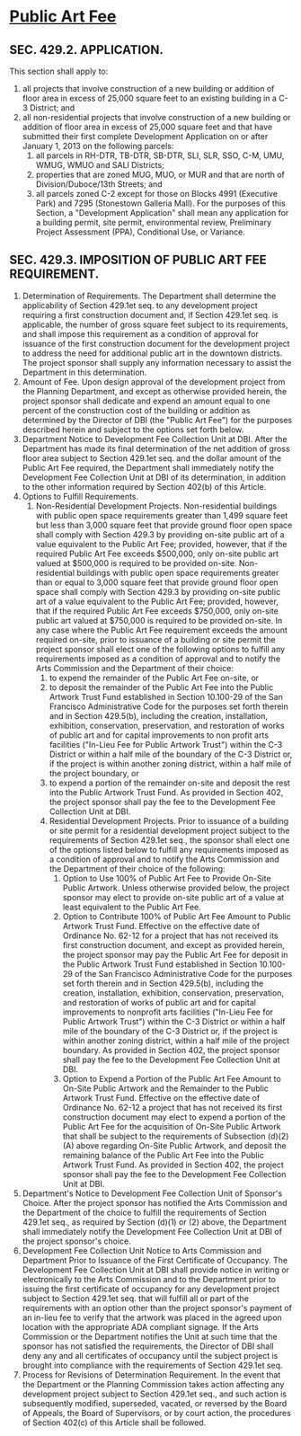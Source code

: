 # [Public Art Fee](http://library.amlegal.com/nxt/gateway.dll/California/planning/article4developmentimpactfeesandprojectr?f=templates$fn=default.htm$3.0$vid=amlegal:sanfrancisco_ca$anc=JD_429)

## SEC. 429.2.  APPLICATION.
This section shall apply to:
1. all projects that involve construction of a new building or addition of floor area in excess of 25,000 square feet to an existing building in a C-3 District; and
1. all non-residential projects that involve construction of a new building or addition of floor area in excess of 25,000 square feet and that have submitted their first complete Development Application on or after January 1, 2013 on the following parcels:
    1. all parcels in RH-DTR, TB-DTR, SB-DTR, SLI, SLR, SSO, C-M, UMU, WMUG, WMUO and SALI Districts;
    1. properties that are zoned MUG, MUO, or MUR and that are north of Division/Duboce/13th Streets; and
    1. all parcels zoned C-2 except for those on Blocks 4991 (Executive Park) and 7295 (Stonestown Galleria Mall).
    For the purposes of this Section, a "Development Application" shall mean any application for a building permit, site permit, environmental review, Preliminary Project Assessment (PPA), Conditional Use, or Variance.

## SEC. 429.3.  IMPOSITION OF PUBLIC ART FEE REQUIREMENT.
1. Determination of Requirements. The Department shall determine the applicability of Section 429.1et seq. to any development project requiring a first construction document and, if Section 429.1et seq. is applicable, the number of gross square feet subject to its requirements, and shall impose this requirement as a condition of approval for issuance of the first construction document for the development project to address the need for additional public art in the downtown districts. The project sponsor shall supply any information necessary to assist the Department in this determination.
1. Amount of Fee. Upon design approval of the development project from the Planning Department, and except as otherwise provided herein, the project sponsor shall dedicate and expend an amount equal to one percent of the construction cost of the building or addition as determined by the Director of DBI (the "Public Art Fee") for the purposes described herein and subject to the options set forth below.
1. Department Notice to Development Fee Collection Unit at DBI. After the Department has made its final determination of the net addition of gross floor area subject to Section 429.1et seq. and the dollar amount of the Public Art Fee required, the Department shall immediately notify the Development Fee Collection Unit at DBI of its determination, in addition to the other information required by Section 402(b) of this Article.
1. Options to Fulfill Requirements.
    1. Non-Residential Development Projects. Non-residential buildings with public open space requirements greater than 1,499 square feet but less than 3,000 square feet that provide ground floor open space shall comply with Section 429.3 by providing on-site public art of a value equivalent to the Public Art Fee; provided, however, that if the required Public Art Fee exceeds $500,000, only on-site public art valued at $500,000 is required to be provided on-site. Non-residential buildings with public open space requirements greater than or equal to 3,000 square feet that provide ground floor open space shall comply with Section 429.3 by providing on-site public art of a value equivalent to the Public Art Fee; provided, however, that if the required Public Art Fee exceeds $750,000, only on-site public art valued at $750,000 is required to be provided on-site. In any case where the Public Art Fee requirement exceeds the amount required on-site, prior to issuance of a building or site permit the project sponsor shall elect one of the following options to fulfill any requirements imposed as a condition of approval and to notify the Arts Commission and the Department of their choice:
        1. to expend the remainder of the Public Art Fee on-site, or
        1. to deposit the remainder of the Public Art Fee into the Public Artwork Trust Fund established in Section 10.100-29 of the San Francisco Administrative Code for the purposes set forth therein and in Section 429.5(b), including the creation, installation, exhibition, conservation, preservation, and restoration of works of public art and for capital improvements to non profit arts facilities ("In-Lieu Fee for Public Artwork Trust") within the C-3 District or within a half mile of the boundary of the C-3 District or, if the project is within another zoning district, within a half mile of the project boundary, or
        1. to expend a portion of the remainder on-site and deposit the rest into the Public Artwork Trust Fund.
        As provided in Section 402, the project sponsor shall pay the fee to the Development Fee Collection Unit at DBI.
        1. Residential Development Projects. Prior to issuance of a building or site permit for a residential development project subject to the requirements of Section 429.1et seq., the sponsor shall elect one of the options listed below to fulfill any requirements imposed as a condition of approval and to notify the Arts Commission and the Department of their choice of the following:
            1. Option to Use 100% of Public Art Fee to Provide On-Site Public Artwork. Unless otherwise provided below, the project sponsor may elect to provide on-site public art of a value at least equivalent to the Public Art Fee.
            1. Option to Contribute 100% of Public Art Fee Amount to Public Artwork Trust Fund. Effective on the effective date of Ordinance No. 62-12 for a project that has not received its first construction document, and except as provided herein, the project sponsor may pay the Public Art Fee for deposit in the Public Artwork Trust Fund established in Section 10.100-29 of the San Francisco Administrative Code for the purposes set forth therein and in Section 429.5(b), including the creation, installation, exhibition, conservation, preservation, and restoration of works of public art and for capital improvements to nonprofit arts facilities ("In-Lieu Fee for Public Artwork Trust") within the C-3 District or within a half mile of the boundary of the C-3 District or, if the project is within another zoning district, within a half mile of the project boundary. As provided in Section 402, the project sponsor shall pay the fee to the Development Fee Collection Unit at DBI.
            1. Option to Expend a Portion of the Public Art Fee Amount to On-Site Public Artwork and the Remainder to the Public Artwork Trust Fund. Effective on the effective date of Ordinance No. 62-12 a project that has not received its first construction document may elect to expend a portion of the Public Art Fee for the acquisition of On-Site Public Artwork that shall be subject to the requirements of Subsection (d)(2)(A) above regarding On-Site Public Artwork, and deposit the remaining balance of the Public Art Fee into the Public Artwork Trust Fund. As provided in Section 402, the project sponsor shall pay the fee to the Development Fee Collection Unit at DBI.
1. Department's Notice to Development Fee Collection Unit of Sponsor's Choice. After the project sponsor has notified the Arts Commission and the Department of the choice to fulfill the requirements of Section 429.1et seq., as required by Section (d)(1) or (2) above, the Department shall immediately notify the Development Fee Collection Unit at DBI of the project sponsor's choice.
1. Development Fee Collection Unit Notice to Arts Commission and Department Prior to Issuance of the First Certificate of Occupancy. The Development Fee Collection Unit at DBI shall provide notice in writing or electronically to the Arts Commission and to the Department prior to issuing the first certificate of occupancy for any development project subject to Section 429.1et seq. that will fulfill all or part of the requirements with an option other than the project sponsor's payment of an in-lieu fee to verify that the artwork was placed in the agreed upon location with the appropriate ADA compliant signage. If the Arts Commission or the Department notifies the Unit at such time that the sponsor has not satisfied the requirements, the Director of DBI shall deny any and all certificates of occupancy until the subject project is brought into compliance with the requirements of Section 429.1et seq.
1. Process for Revisions of Determination Requirement. In the event that the Department or the Planning Commission takes action affecting any development project subject to Section 429.1et seq., and such action is subsequently modified, superseded, vacated, or reversed by the Board of Appeals, the Board of Supervisors, or by court action, the procedures of Section 402(c) of this Article shall be followed.
